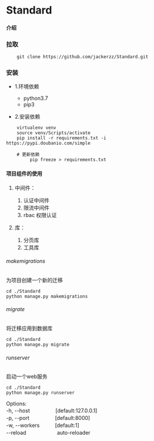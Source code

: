 # Standard

#### 介绍

### 拉取
```
    git clone https://github.com/jackerzz/Standard.git
```
### 安装
- 1.环境依赖
    - python3.7
    - pip3

- 2.安装依赖
``` 
    virtualenv venv
    source venv/Scripts/activate
    pip install -r requirements.txt -i https://pypi.doubanio.com/simple

    # 更新依赖
         pip freeze > requirements.txt
```

#### 项目组件的使用
1. 中间件：
    1. 认证中间件
    2. 限流中间件
    3. rbac 权限认证
    
2. 库：
    1. 分页库
    2. 工具库

###### makemigrations
为项目创建一个新的迁移
```shell
cd ./Standard
python manage.py makemigrations
```

###### migrate
将迁移应用到数据库
```shell
cd ./Standard
python manage.py migrate
```

###### runserver
启动一个web服务
```shell
cd ./Standard
python manage.py runserver
```
Options:  
-h, --host　　　　　[default:127.0.0.1]  
-p, --port　　　　　[default:8000]  
-w, --workers　　　[default:1]  
--reload　　　　　　auto-reloader  